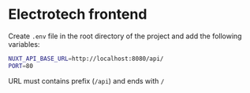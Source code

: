 # Electrotech frontend

Create `.env` file in the root directory of the project and add the following variables:

```bash
NUXT_API_BASE_URL=http://localhost:8080/api/
PORT=80
```

URL must contains prefix (`/api`) and ends with `/`
